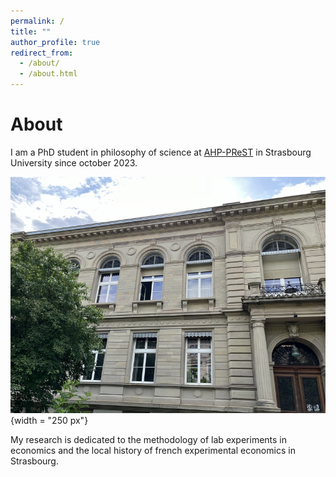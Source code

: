 ```yaml
---
permalink: /
title: ""
author_profile: true
redirect_from: 
  - /about/
  - /about.html
---
```

About
=====
I am a PhD student in philosophy of science at [AHP-PReST](https://poincare.univ-lorraine.fr/) in Strasbourg University since october 2023.   

   ![Faculté de philosophie de Strasbourg](files/philo-unistra.jpg){width = "250 px"}   
   

My research is dedicated to the methodology of lab experiments in economics and the local history of french experimental economics in Strasbourg.




